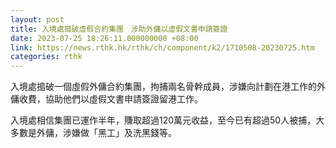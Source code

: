 ```yaml
---
layout: post
title: 入境處搗破虛假合約集團　涉助外傭以虛假文書申請簽證
date: 2023-07-25 18:26:11.000000000 +08:00
link: https://news.rthk.hk/rthk/ch/component/k2/1710508-20230725.htm
categories: rthk
---
```


入境處搗破一個虛假外傭合約集團，拘捕兩名骨幹成員，涉嫌向計劃在港工作的外傭收費，協助他們以虛假文書申請簽證留港工作。

入境處相信集團已運作半年，賺取超過120萬元收益，至今已有超過50人被捕，大多數是外傭，涉嫌做「黑工」及洗黑錢等。
